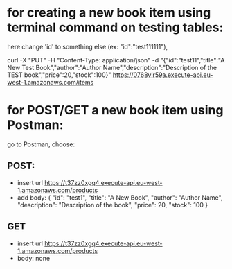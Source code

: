 # for creating a new book item using terminal command on testing tables:

here change 'id' to something else (ex: \"id\":\"test111111\"),

curl -X "PUT" -H "Content-Type: application/json" -d "{\"id\":\"test11\",\"title\":\"A New Test Book\",\"author\":\"Author Name\",\"description\":\"Description of the TEST book\",\"price\":20,\"stock\":100}" https://0768vir59a.execute-api.eu-west-1.amazonaws.com/items

# for POST/GET a new book item using Postman:

go to Postman, choose:

## POST:

- insert url https://t37zz0xgq4.execute-api.eu-west-1.amazonaws.com/products
- add body:
  {
  "id": "test1",
  "title": "A New Book",
  "author": "Author Name",
  "description": "Description of the book",
  "price": 20,
  "stock": 100
  }

## GET

- insert url https://t37zz0xgq4.execute-api.eu-west-1.amazonaws.com/products
- body: none
